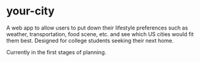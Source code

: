# your-city

A web app to allow users to put down their lifestyle preferences such as weather, transportation, food scene, etc. and 
see which US cities would fit them best. Designed for college students seeking their next home.

Currently in the first stages of planning.
